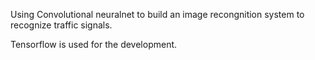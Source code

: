 Using Convolutional neuralnet to build an image recongnition system
to recognize traffic signals.

Tensorflow is used for the development.
